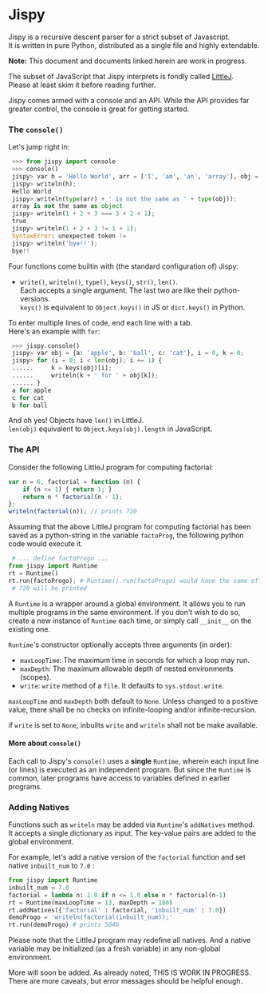 # Jispy
Jispy is a recursive descent parser for a strict subset of Javascript.  
It is written in pure Python, distributed as a single file and highly extendable.

**Note:** This document and documents linked herein are work in progress.

The subset of JavaScript that Jispy interprets is fondly called [LittleJ](https://github.com/sumukhbarve/jispy/blob/master/LittleJ.md).  
Please at least skim it before reading further.

Jispy comes armed with a console and an API. While the API provides far greater control, the console is great for getting started.


### The `console()`
Let's jump right in:
```py
 >>> from jispy import console
 >>> console()
 jispy> var h = 'Hello World', arr = ['I', 'am', 'an', 'array'], obj = {}; 
 jispy> writeln(h);
 Hello World
 jispy> writeln(type(arr) + ' is not the same as ' + type(obj));
 array is not the same as object
 jispy> writeln(1 + 2 + 3 === 3 + 2 + 1);
 true
 jispy> writeln(1 + 2 + 3 != 1 + 1);
 SyntaxError: unexpected token !=
 jispy> writeln('bye!!');
 bye!!
```

Four functions come builtin with (the standard configuration of) Jispy:

+ `write()`, `writeln()`, `type()`, `keys()`, `str()`, `len()`.  
Each accepts a single argument. The last two are like their python-versions.  
`keys()` is equivalent to `Object.keys()` in JS or `dict.keys()` in Python.

To enter multiple lines of code, end each line with a tab.  
Here's an example with `for`:
```python
 >>> jispy.console()
 jispy> var obj = {a: 'apple', b: 'ball', c: 'cat'}, i = 0, k = 0;
 jispy> for (i = 0; i < len(obj); i += 1) {      
 ......     k = keys(obj)[i];    
 ......     writeln(k + ' for ' + obj[k]);       
 ...... }
 a for apple
 c for cat
 b for ball
```

And oh yes! Objects have `len()` in LittleJ.  
`len(obj)` equivalent to `Object.keys(obj).length` in JavaScript.

### The API

Consider the following LittleJ program for computing factorial:
```javascript
var n = 6, factorial = function (n) {
    if (n <= 1) { return 1; }
    return n * factorial(n - 1);
};
writeln(factorial(n)); // prints 720
```

Assuming that the above LittleJ program for computing factorial has been saved as a python-string in the variable `factoProg`, the following python code would execute it.
```python
 # ... define factoProgo ...
from jispy import Runtime
rt = Runtime()
rt.run(factoProgo); # Runtime().run(factoProgo) would have the same effect.
 # 720 will be printed
```

A `Runtime` is a wrapper around a global environment. It allows you to run multiple programs in the same environment. If you don't wish to do so, create a new instance of `Runtime` each time, or simply call `__init__` on the existing one.

`Runtime`'s constructor optionally accepts three arguments (in order):

+ `maxLoopTime`: The maximum time in seconds for which a loop may run.
+ `maxDepth`: The maximum allowable depth of nested environments (scopes).
+ `write`: `write` method of a `file`. It defaults to `sys.stdout.write`.

`maxLoopTime` and `maxDepth` both default to `None`. Unless changed to a positive value, there shall be no checks on infinite-looping and/or infinite-recursion.

if `write` is set to `None`, inbuilts `write` and `writeln` shall not be make available.

#### More about `console()`

Each call to Jispy's `console()` uses a **single** `Runtime`, wherein each input line (or lines) is executed as an independent program. But since the `Runtime` is common, later programs have access to variables defined in earlier programs.


### Adding Natives

Functions such as `writeln` may be added via `Runtime`'s `addNatives` method.
It accepts a single dictionary as input. The key-value pairs are added to the global environment.

For example, let's add a native version of the `factorial` function and set native `inbuilt_num` to `7.0` :
```python
from jispy import Runtime
inbuilt_num = 7.0
factorial = lambda n: 1.0 if n <= 1.0 else n * factorial(n-1)
rt = Runtime(maxLoopTime = 13, maxDepth = 100)
rt.addNatives({'factorial' : factorial, 'inbuilt_num' : 7.0})
demoProgo = 'writeln(factorial(inbuilt_num));'
rt.run(demoProgo) # prints 5040
```

Please note that the LittleJ program may redefine all natives. And a native variable may be initialized (as a fresh variable) in any non-global environment.

More will soon be added. As already noted, THIS IS WORK IN PROGRESS.
There are more caveats, but error messages should be helpful enough.
